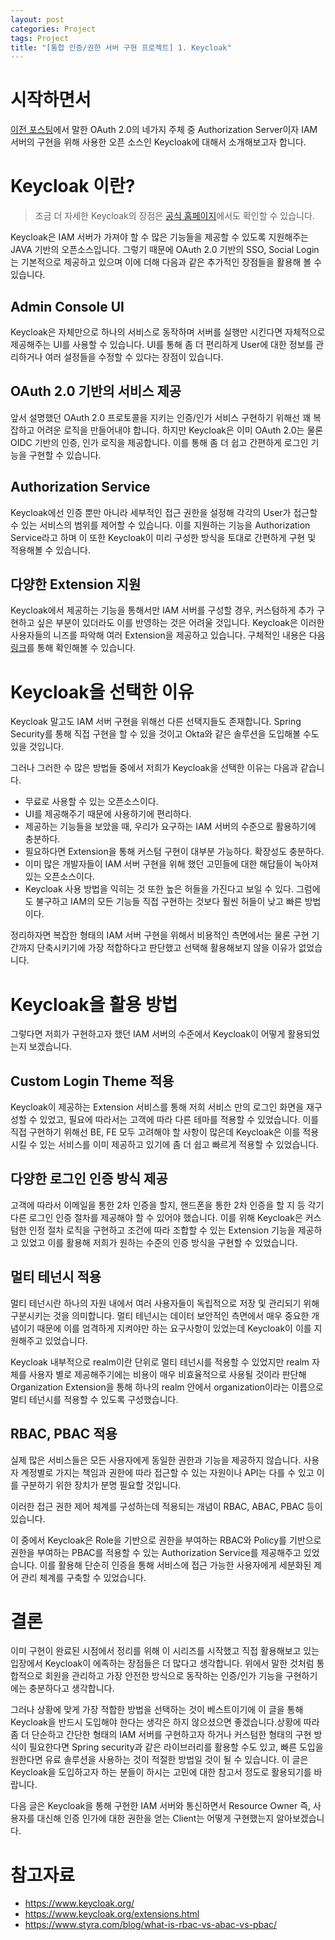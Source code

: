 ```yaml
---
layout: post
categories: Project
tags: Project
title: "[통합 인증/권한 서버 구현 프로젝트] 1. Keycloak"
---
```


# 시작하면서

[이전 포스팅](https://kimcno3.github.io/posts/IAM-&-OAuth/)에서 말한 OAuth 2.0의 네가지 주체 중 Authorization Server이자 IAM 서버의 구현을 위해 사용한 오픈 소스인 Keycloak에 대해서 소개해보고자 합니다.

# Keycloak 이란?

> 조금 더 자세한 Keycloak의 장점은 [공식 홈페이지](https://www.keycloak.org/)에서도 확인할 수 있습니다.
> 

Keycloak은 IAM 서버가 가져야 할 수 많은 기능들을 제공할 수 있도록 지원해주는 JAVA 기반의 오픈소스입니다. 그렇기 때문에 OAuth 2.0 기반의 SSO, Social Login는 기본적으로 제공하고 있으며 이에 더해 다음과 같은 추가적인 장점들을 활용해 볼 수 있습니다.

## Admin Console UI

Keycloak은 자체만으로 하나의 서비스로 동작하며 서버를 실행만 시킨다면 자체적으로 제공해주는 UI를 사용할 수 있습니다. UI를 통해 좀 더 편리하게 User에 대한 정보를 관리하거나 여러 설정들을 수정할 수 있다는 장점이 있습니다.

## OAuth 2.0 기반의 서비스 제공

앞서 설명했던 OAuth 2.0 프로토콜을 지키는 인증/인가 서비스 구현하기 위해선 꽤 복잡하고 어려운 로직을 만들어내야 합니다. 하지만 Keycloak은 이미 OAuth 2.0는 물론 OIDC 기반의 인증, 인가 로직을 제공합니다. 이를 통해 좀 더 쉽고 간편하게 로그인 기능을 구현할 수 있습니다.

## Authorization Service

Keycloak에선 인증 뿐만 아니라 세부적인 접근 권한을 설정해 각각의 User가 접근할 수 있는 서비스의 범위를 제어할 수 있습니다. 이를 지원하는 기능을 Authorization Service라고 하며 이 또한 Keycloak이 미리 구성한 방식을 토대로 간편하게 구현 및 적용해볼 수 있습니다.

## 다양한 Extension 지원

Keycloak에서 제공하는 기능을 통해서만 IAM 서버를 구성할 경우, 커스텀하게 추가 구현하고 싶은 부분이 있더라도 이를 반영하는 것은 어려울 것입니다. Keycloak은 이러한 사용자들의 니즈를 파악해 여러 Extension을 제공하고 있습니다. 구체적인 내용은 다음 [링크](https://www.keycloak.org/extensions.html)를 통해 확인해볼 수 있습니다.

# Keycloak을 선택한 이유

Keycloak 말고도 IAM 서버 구현을 위해선 다른 선택지들도 존재합니다. Spring Security를 통해 직접 구현을 할 수 있을 것이고 Okta와 같은 솔루션을 도입해볼 수도 있을 것입니다.

그러나 그러한 수 많은 방법들 중에서 저희가 Keycloak을 선택한 이유는 다음과 같습니다.

- 무료로 사용할 수 있는 오픈소스이다.
- UI를 제공해주기 때문에 사용하기에 편리하다.
- 제공하는 기능들을 보았을 때, 우리가 요구하는 IAM 서버의 수준으로 활용하기에 충분하다.
- 필요하다면 Extension을 통해 커스텀 구현이 대부분 가능하다. 확장성도 충분하다.
- 이미 많은 개발자들이 IAM 서버 구현을 위해 했던 고민들에 대한 해답들이 녹아져 있는 오픈소스이다.
- Keycloak 사용 방법을 익히는 것 또한 높은 허들을 가진다고 보일 수 있다. 그럼에도 불구하고 IAM의 모든 기능들 직접 구현하는 것보다 훨씬 허들이 낮고 빠른 방법이다.

정리하자면 복잡한 형태의 IAM 서버 구현을 위해서 비용적인 측면에서는 물론 구현 기간까지 단축시키기에 가장 적합하다고 판단했고 선택해 활용해보지 않을 이유가 없었습니다.

# Keycloak을 활용 방법

그렇다면 저희가 구현하고자 했던 IAM 서버의 수준에서 Keycloak이 어떻게 활용되었는지 보겠습니다.

## Custom Login Theme 적용

Keycloak이 제공하는 Extension 서비스를 통해 저희 서비스 만의 로그인 화면을 재구성할 수 있었고, 필요에 따라서는 고객에 따라 다른 테마를 적용할 수 있었습니다. 이를 직접 구현하기 위해선 BE, FE 모두 고려해야 할 사항이 많은데 Keycloak은 이를 적용시킬 수 있는 서비스를 이미 제공하고 있기에 좀 더 쉽고 빠르게 적용할 수 있었습니다.

## 다양한 로그인 인증 방식 제공

고객에 따라서 이메일을 통한 2차 인증을 할지, 핸드폰을 통한 2차 인증을 할 지 등 각기 다른 로그인 인증 절차를 제공해야 할 수 있어야 했습니다. 이를 위해 Keycloak은 커스텀한 인정 절차 로직을 구현하고 조건에 따라 조합할 수 있는 Extension 기능을 제공하고 있었고 이를 활용해 저희가 원하는 수준의 인증 방식을 구현할 수 있었습니다.

## 멀티 테넌시 적용

멀티 테넌시란 하나의 자원 내에서 여러 사용자들이 독립적으로 저장 및 관리되기 위해 구분시키는 것을 의미합니다. 멀티 테넌시는 데이터 보안적인 측면에서 매우 중요한 개념이기 때문에 이를 엄격하게 지켜야만 하는 요구사항이 있었는데 Keycloak이 이를 지원해주고 있었습니다.

Keycloak 내부적으로 realm이란 단위로 멀티 테넌시를 적용할 수 있었지만 realm 자체를 사용자 별로 제공해주기에는 비용이 매우 비효율적으로 사용될 것이라 판단해 Organization Extension을 통해 하나의 realm 안에서 organization이라는 이름으로 멀티 테넌시를 적용할 수 있도록 구성했습니다.

## RBAC, PBAC 적용

실제 많은 서비스들은 모든 사용자에게 동일한 권한과 기능을 제공하지 않습니다. 사용자 계정별로 가지는 책임과 권한에 따라 접근할 수 있는 자원이나 API는 다를 수 있고 이를 구분하기 위한 장치가 분명 필요할 것입니다.

이러한 접근 권한 제어 체계를 구성하는데 적용되는 개념이 RBAC, ABAC, PBAC 등이 있습니다.

이 중에서 Keycloak은 Role을 기반으로 권한을 부여하는 RBAC와 Policy를 기반으로 권한을 부여하는 PBAC를 적용할 수 있는 Authorization Service를 제공해주고 있었습니다. 이를 활용해 단순히 인증을 통해 서비스에 접근 가능한 사용자에게 세분화된 제어 관리 체계를 구축할 수 있었습니다.

# 결론

이미 구현이 완료된 시점에서 정리를 위해 이 시리즈를 시작했고 직접 활용해보고 있는 입장에서 Keycloak이 에족하는 장점들은 더 많다고 생각합니다. 위에서 말한 것처럼 통합적으로 회원을 관리하고 가장 안전한 방식으로 동작하는 인증/인가 기능을 구현하기에는 충분하다고 생각합니다.

 그러나 상황에 맞게 가장 적합한 방법을 선택하는 것이 베스트이기에 이 글을 통해 Keycloak을 반드시 도입해야 한다는 생각은 하지 않으셨으면 좋겠습니다.상황에 따라 좀 더 단순하고 간단한 형태의 IAM 서버를 구현하고자 하거나 커스텀한 형태의 구현 방식이 필요한다면 Spring security과 같은 라이브러리를 활용할 수도 있고, 빠른 도입을 원한다면 유료 솔루션을 사용하는 것이 적절한 방법일 것이 될 수 있습니다. 이 글은 Keycloak을 도입하고자 하는 분들이 하시는 고민에 대한 참고서 정도로 활용되기를 바랍니다.

다음 글은 Keycloak을 통해 구현한 IAM 서버와 통신하면서 Resource Owner 즉, 사용자를 대신해 인증 인가에 대한 권한을 얻는 Client는 어떻게 구현했는지 알아보겠습니다. 

# 참고자료

- https://www.keycloak.org/
- https://www.keycloak.org/extensions.html
- https://www.styra.com/blog/what-is-rbac-vs-abac-vs-pbac/